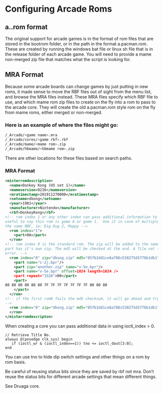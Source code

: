 # Configuring Arcade Roms

## a.<arcade>.rom format

The original support for arcade games is in the format of rom files that are stored in the bootrom folder, or in the path in the format a.pacman.rom. These are created by running the windows bat file or linux sh file that is in the release folder of each arcade game.  You will need to provide a mame non-merged zip file that matches what the script is looking for.

## MRA Format

Because some arcade boards can change games by just putting in new roms, it made sense to move the RBF files out of sight from the menu list, and browse the MRA files instead. These MRA files specify which RBF file to use, and which mame rom zip files to create on the fly into a rom to pass to the arcade core. They will create the old a.pacman.rom style rom on the fly from mame roms, either merged or non-merged.

### Here is an example of where the files might go:
```bash
/_Arcade/<game name>.mra
/_Arcade/cores/<game rbf>.rbf
/_Arcade/mame/<mame rom>.zip
/_Arcade/hbmame/<hbmame rom>.zip
```
There are other locations for these files based on search paths.

### MRA Format
```xml
<misterromdescription>
  <name>Donkey Kong (US set 1)</name>
  <mameversion>0216</mameversion>
  <mratimestamp>201911270000</mratimestamp>
  <setname>dkong</setname>
  <year>1981</year>
  <manufacturer>Nintendo</manufacturer>
  <rbf>DonkeyKong</rbf>
<!-- rom index 1 or any other index can pass additional information to a rom.
useful to say this rom is game A or game 1.  Use it in case of multiple games for
the same RBF, ie: Dig Dug 2, Mappy -->
  <rom index="1">
    <part>0A</part>
  </rom>
<!-- rom index 0 is the standard rom. The zip will be added to the name inside the part, unless the
part has it's own zip. The md5 will be checked at the end. A file not found error is reported before an md5
error. -->
  <rom index="0" zip="dkong.zip" md5="05fb1dd1ce6a786c538275d5776b1db1" type="merged|nonmerged|split">
    <part name="c-2j.bpr"/>
    <part zip="another.zip" name="v-5e.bpr"/>
    <part name="v-5e.bpr" offset=1024 length=1024 />
    <part repeat="3328">00</part>
    <part>
80 80 80 80 80 80 7F 7F 7F 7F 7F 7F 7F 80 80 80
    </part>
  </rom>
<!-- if the first rom0 fails the md5 checksum, it will go ahead and try again if another entry is present. Otherwise it will skip the additional entries.
-->
  <rom index="0" zip="dkong.zip" md5="05fb1dd1ce6a786c538275d5776b1db1">
  </rom>
</misterromdescripton>

```

When creating a core you can pass additional data in using ioctl_index > 0. 

```
// Retrieve Title No.
always @(posedge clk_sys) begin
   if (ioctl_wr & (ioctl_index==1)) tno <= ioctl_dout[3:0];
end

```

You can use tno to hide dip switch settings and other things on a rom by rom basis. 

Be careful of reusing status bits since they are saved by rbf not mra. Don’t reuse the status bits for different arcade settings that mean different things. 

See Druaga core. 

